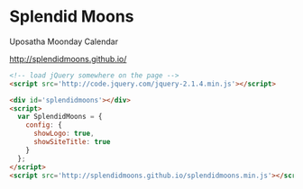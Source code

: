
# Splendid Moons

Uposatha Moonday Calendar

http://splendidmoons.github.io/

``` html
<!-- load jQuery somewhere on the page -->
<script src='http://code.jquery.com/jquery-2.1.4.min.js'></script>

<div id='splendidmoons'></div>
<script>
  var SplendidMoons = {
    config: {
      showLogo: true,
      showSiteTitle: true
    }
  };
</script>
<script src='http://splendidmoons.github.io/splendidmoons.min.js'></script>
```
